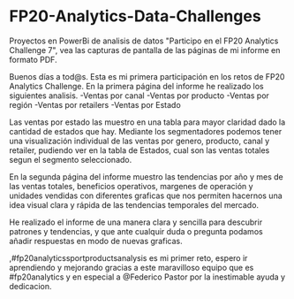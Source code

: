 # FP20-Analytics-Data-Challenges
Proyectos en PowerBi de analisis de datos
"Participo en el FP20 Analytics Challenge 7", vea las capturas de pantalla de las páginas de mi informe en formato PDF.

Buenos días a tod@s. Esta es mi primera participación en los retos de FP20 Analytics Challenge.
En la primera página del informe he realizado los siguientes analisis.
-Ventas por canal
-Ventas por producto
-Ventas por región
-Ventas por retailers
-Ventas por Estado

Las ventas por estado las muestro en una tabla para mayor claridad dado la cantidad de estados que hay.
Mediante los segmentadores podemos tener una visualización individual de las ventas por genero, producto, canal y retailer, pudiendo ver en la tabla de Estados, cual son las ventas totales segun el segmento seleccionado.

En la segunda página del informe muestro las tendencias por año y mes de las ventas totales, beneficios operativos, margenes de operación y unidades vendidas con diferentes graficas que nos permiten hacernos una idea visual clara y rápida de las tendencias temporales del mercado.

He realizado el informe de una manera clara y sencilla para descubrir patrones y tendencias, y que ante cualquir duda o pregunta podamos añadir respuestas en modo de nuevas graficas.

,#fp20analyticssportproductsanalysis es mi primer reto, espero ir aprendiendo y mejorando gracias a este maravilloso equipo que es #fp20analytics y en especial a @Federico Pastor por la inestimable ayuda y dedicacion. 
